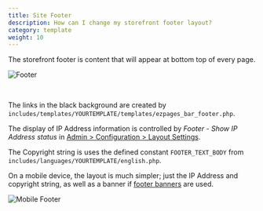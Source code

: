 ```yaml
---
title: Site Footer 
description: How can I change my storefront footer layout? 
category: template
weight: 10
---
```


The storefront footer is content that will appear at bottom top of every page. 

![Footer](/images/footer.png) 

<br>

The links in the black background are created by `includes/templates/YOURTEMPLATE/templates/ezpages_bar_footer.php`. 

The display of IP Address information is controlled by *Footer - Show IP Address status* in [Admin > Configuration > Layout Settings](/user/admin_pages/configuration/configuration_layoutsettings/). 

The Copyright string is uses the defined constant `FOOTER_TEXT_BODY` from `includes/languages/YOURTEMPLATE/english.php`. 

On a mobile device, the layout is much simpler; just the IP Address and copyright string, as well as a banner if [footer banners](/user/admin_pages/tools/banner_manager/) are used. 

![Mobile Footer](/images/mobile_footer.png)

